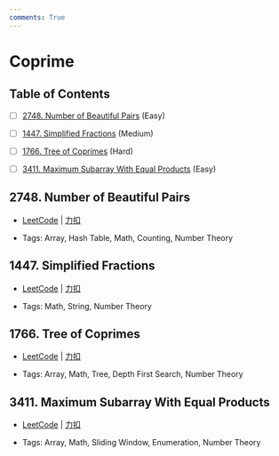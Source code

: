 ```yaml
---
comments: True
---
```


# Coprime

## Table of Contents

- [ ] [2748. Number of Beautiful Pairs](#2748-number-of-beautiful-pairs) (Easy)
- [ ] [1447. Simplified Fractions](#1447-simplified-fractions) (Medium)
- [ ] [1766. Tree of Coprimes](#1766-tree-of-coprimes) (Hard)
- [ ] [3411. Maximum Subarray With Equal Products](#3411-maximum-subarray-with-equal-products) (Easy)


## 2748. Number of Beautiful Pairs

-    [LeetCode](https://leetcode.com/problems/number-of-beautiful-pairs/) | [力扣](https://leetcode.cn/problems/number-of-beautiful-pairs/)

-   Tags: Array, Hash Table, Math, Counting, Number Theory



## 1447. Simplified Fractions

-    [LeetCode](https://leetcode.com/problems/simplified-fractions/) | [力扣](https://leetcode.cn/problems/simplified-fractions/)

-   Tags: Math, String, Number Theory



## 1766. Tree of Coprimes

-    [LeetCode](https://leetcode.com/problems/tree-of-coprimes/) | [力扣](https://leetcode.cn/problems/tree-of-coprimes/)

-   Tags: Array, Math, Tree, Depth First Search, Number Theory



## 3411. Maximum Subarray With Equal Products

-    [LeetCode](https://leetcode.com/problems/maximum-subarray-with-equal-products/) | [力扣](https://leetcode.cn/problems/maximum-subarray-with-equal-products/)

-   Tags: Array, Math, Sliding Window, Enumeration, Number Theory
